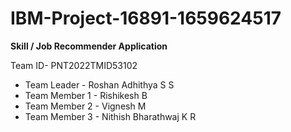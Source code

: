 # IBM-Project-16891-1659624517

**Skill / Job Recommender Application**

Team ID- PNT2022TMID53102

 - Team Leader - Roshan Adhithya S S
 - Team Member 1 - Rishikesh B
 - Team Member 2 - Vignesh M
 - Team Member 3 - Nithish Bharathwaj K R
